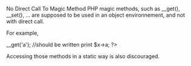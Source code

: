 No Direct Call To Magic Method
PHP magic methods, such as __get(), __set(), ... are supposed to be used in an object environnement, and not with direct call. 

For example, 

<?php
  print $x->__get('a'); 

//should be written 
  print $x->a;
?>

Accessing those methods in a static way is also discouraged.

